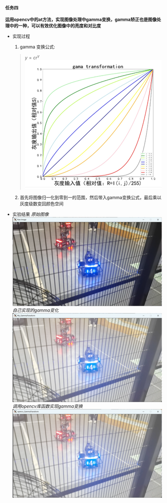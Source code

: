 #### 任务四
**运用opencv中的at方法，实现图像处理中gamma变换，gamma矫正也是图像处理中的一种，可以有效优化图像中的亮度和对比度**
* 实现过程
    1. gamma 变换公式:
    >$y=cr^{\gamma}$
![Alt text](images/README/image.png)
    2. 首先将图像归一化到零到一的范围，然后带入gamma变换公式，最后乘以灰度级数变回颜色空间

* 实验结果
    *原始图像*
![Alt text](images/README/image-1.png)
    *自己实现的gamma变化*
![Alt text](images/README/image-2.png)
    *调用opencv库函数实现gamma变换*
![Alt text](images/README/image-3.png)